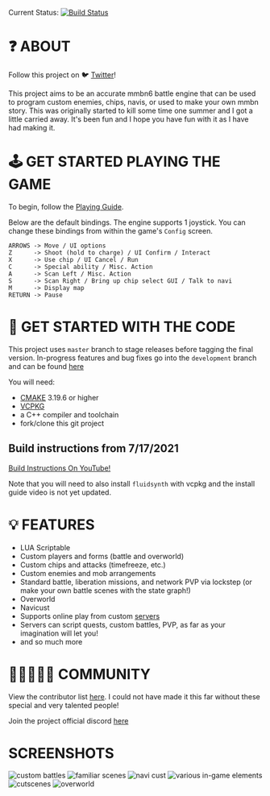 Current Status: [![Build Status](http://129.153.151.84/api/badges/TheMaverickProgrammer/OpenNetBattle/status.svg?ref=refs/heads/development)](http://129.153.151.84/TheMaverickProgrammer/OpenNetBattle)

# ❓ ABOUT
Follow this project on :bird: [Twitter](https://twitter.com/OpenNetBattle)!

This project aims to be an accurate mmbn6 battle engine that can be used to program custom enemies, chips, navis, or used to make your own mmbn story.
This was originally started to kill some time one summer and I got a little carried away. It's been fun and I hope you have fun with it as I have had making it.

# 🕹️ GET STARTED PLAYING THE GAME

To begin, follow the [Playing Guide](https://github.com/TheMaverickProgrammer/OpenNetBattle/wiki/Playing-Guide).

Below are the default bindings. The engine supports 1 joystick. You can change these bindings from within the game's `Config` screen.

```
ARROWS -> Move / UI options
Z      -> Shoot (hold to charge) / UI Confirm / Interact
X      -> Use chip / UI Cancel / Run
C      -> Special ability / Misc. Action
A      -> Scan Left / Misc. Action
S      -> Scan Right / Bring up chip select GUI / Talk to navi
M      -> Display map
RETURN -> Pause
```

# 🧩 GET STARTED WITH THE CODE
This project uses `master` branch to stage releases  before tagging the final version.
In-progress features and bug fixes go into the `development` branch and can be found [here](https://github.com/TheMaverickProgrammer/OpenNetBattle/tree/development)

You will need:
* [CMAKE](https://cmake.org/download/) 3.19.6 or higher
* [VCPKG](https://vcpkg.io/en/index.html) 
* a C++ compiler and toolchain
* fork/clone this git project

## Build instructions from 7/17/2021
[Build Instructions On YouTube!](https://www.youtube.com/watch?v=5T_kS7DYbvw)

Note that you will need to also install `fluidsynth` with vcpkg and the install guide video is not yet updated.

# 💡 FEATURES
- LUA Scriptable
- Custom players and forms (battle and overworld)
- Custom chips and attacks (timefreeze, etc.)
- Custom enemies and mob arrangements
- Standard battle, liberation missions, and network PVP via lockstep (or make your own battle scenes with the state graph!)
- Overworld
- Navicust
- Supports online play from custom [servers](https://github.com/ArthurCose/Scriptable-OpenNetBattle-Server)
- Servers can script quests, custom battles, PVP, as far as your imagination will let you!
- and so much more

# 🧑🏼‍🤝‍🧑🏼 COMMUNITY 
View the contributor list [here](https://github.com/TheMaverickProgrammer/OpenNetBattle/wiki/Contributing#contributor-list). I could not have made it this far without these special and very talented people!

Join the project official discord [here](https://discord.gg/yAK9MG2)

# SCREENSHOTS
![custom battles](https://m.gjcdn.net/game-screenshot/500/10458364-ll-kgyns54e-v4.webp)
![familiar scenes](https://m.gjcdn.net/game-screenshot/500/10458393-ll-bi6s4dvq-v4.webp)
![navi cust](https://m.gjcdn.net/game-screenshot/500/10459243-ll-adgbvz3h-v4.webp)
![various in-game elements](https://m.gjcdn.net/game-screenshot/500/10459247-ll-btxdhs6y-v4.webp)
![cutscenes](https://m.gjcdn.net/game-screenshot/500/10458367-ll-dch5cyts-v4.webp)
![overworld](https://m.gjcdn.net/game-screenshot/500/10458389-ll-cpxhv9rr-v4.webp)
